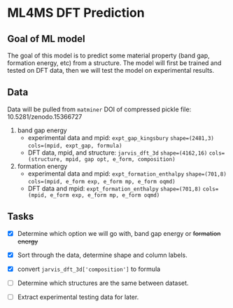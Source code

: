 # ML4MS DFT Prediction
## Goal of ML model

The goal of this model is to predict some material property (band gap, formation energy, etc) from a structure. The model will first be trained and tested on DFT data, then we will test the model on experimental results.

## Data

Data will be pulled from `matminer`
DOI of compressed pickle file: 10.5281/zenodo.15366727

1) band gap energy
   - experimental data and mpid: `expt_gap_kingsbury` `shape=(2481,3)` `cols=(mpid, expt_gap, formula)`
   - DFT data, mpid, and structure: `jarvis_dft_3d` `shape=(4162,16)` `cols=(structure, mpid, gap opt, e_form, composition)`
2) formation energy
   - experimental data and mpid: `expt_formation_enthalpy` `shape=(701,8)` `cols=(mpid, e_form exp, e_form mp, e_form oqmd)`
   - DFT data and mpid: `expt_formation_enthalpy` `shape=(701,8)` `cols=(mpid, e_form exp, e_form mp, e_form oqmd)`

## Tasks
- [x] Determine which option we will go with, band gap energy or ~~formation energy~~
- [x] Sort through the data, determine shape and column labels.
- [x] convert `jarvis_dft_3d['composition']` to formula 
- [ ] Determine which structures are the same between dataset.
- [ ] Extract experimental testing data for later.

